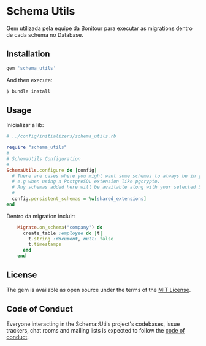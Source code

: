 # Schema Utils

Gem utilizada pela equipe da Bonitour para executar as migrations dentro de cada schema no Database.

## Installation

```ruby
gem 'schema_utils'
```

And then execute:

```bash
$ bundle install
```

## Usage

Inicializar a lib:

```ruby
# ../config/initializers/schema_utils.rb

require "schema_utils"
#
# SchemaUtils Configuration
#
SchemaUtils.configure do |config|
  # There are cases where you might want some schemas to always be in your search_path
  # e.g when using a PostgreSQL extension like pgcrypto.
  # Any schemas added here will be available along with your selected Schema.
  #
  config.persistent_schemas = %w[shared_extensions]
end
```

Dentro da migration incluir:

```ruby
    Migrate.on_schema("company") do
      create_table :employee do |t|
        t.string :document, null: false
        t.timestamps
      end
    end
```

## License

The gem is available as open source under the terms of the [MIT License](https://opensource.org/licenses/MIT).

## Code of Conduct

Everyone interacting in the Schema::Utils project's codebases, issue trackers, chat rooms and mailing lists is expected to follow the [code of conduct](https://github.com/[USERNAME]/schema_utils/blob/master/CODE_OF_CONDUCT.md).
